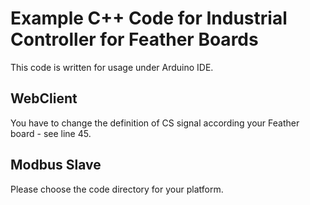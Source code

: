 # Example C++ Code for Industrial Controller for Feather Boards

This code is written for usage under Arduino IDE.


## WebClient

You have to change the definition of CS signal according your Feather board - see line 45.


## Modbus Slave

Please choose the code directory for your platform.

